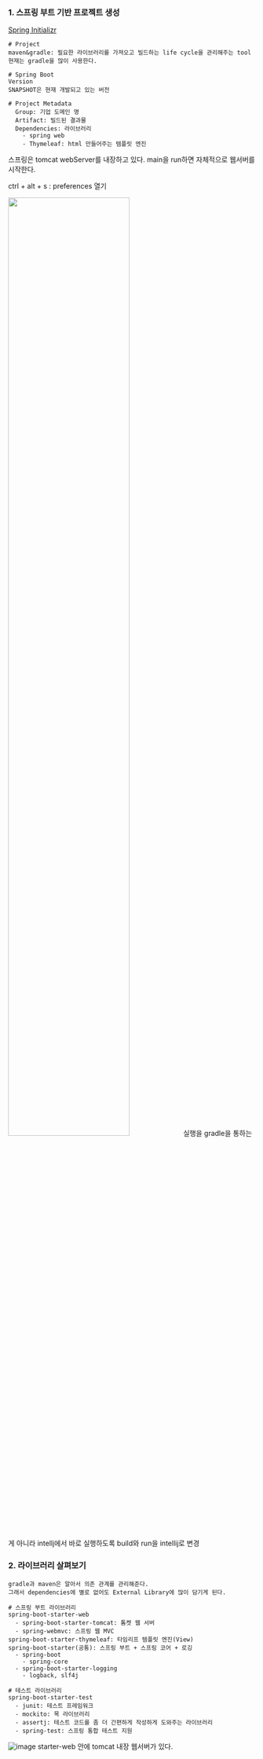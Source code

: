 ### 1. 스프링 부트 기반 프로젝트 생성

[Spring Initializr](https://start.spring.io/)

```
# Project
maven&gradle: 필요한 라이브러리를 가져오고 빌드하는 life cycle을 관리해주는 tool
현재는 gradle을 많이 사용한다.

# Spring Boot
Version
SNAPSHOT은 현재 개발되고 있는 버전

# Project Metadata
  Group: 기업 도메인 명
  Artifact: 빌드된 결과물
  Dependencies: 라이브러리
    - spring web
    - Thymeleaf: html 만들어주는 템플릿 엔진
```

스프링은 tomcat webServer를 내장하고 있다. main을 run하면 자체적으로 웹서버를 시작한다.

ctrl + alt + s : preferences 열기

<img src="https://user-images.githubusercontent.com/60870438/169662499-8b1b6a7d-e6bf-48c2-ad49-229b68f101e1.png" width=70%>
실행을 gradle을 통하는게 아니라 intellj에서 바로 실행하도록 build와 run을 intellij로 변경

### 2. 라이브러리 살펴보기

```
gradle과 maven은 알아서 의존 관계를 관리해준다.
그래서 dependencies에 별로 없어도 External Library에 많이 담기게 된다.

# 스프링 부트 라이브러리
spring-boot-starter-web
  - spring-boot-starter-tomcat: 톰켓 웹 서버
  - spring-webmvc: 스프링 웹 MVC
spring-boot-starter-thymeleaf: 타임리프 템플릿 엔진(View)
spring-boot-starter(공통): 스프링 부트 + 스프링 코어 + 로깅
  - spring-boot
    - spring-core
  - spring-boot-starter-logging
    - logback, slf4j
    
# 테스트 라이브러리
spring-boot-starter-test
  - junit: 테스트 프레임워크
  - mockito: 목 라이브러리
  - assertj: 테스트 코드를 좀 더 간편하게 작성하게 도와주는 라이브러리
  - spring-test: 스프링 통합 테스트 지원
```
![image](https://user-images.githubusercontent.com/60870438/169662704-cdb9cc0a-e237-4c11-8c30-349e60c0c915.png)
starter-web 안에 tomcat 내장 웹서버가 있다.


